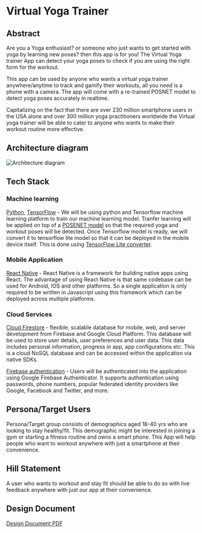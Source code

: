 # Virtual Yoga Trainer 

## Abstract
Are you a Yoga enthusiast? or someone who just wants to get started with yoga by learning new poses? then this app is for you! The Virtual Yoga trainer App can detect your yoga poses to check if you are using the right form for the workout. 

This app can be used by anyone who wants a virtual yoga trainer anywhere/anytime to track and gamify their workouts, all you need is a phone with a camera. The app will come with a re-trained POSNET model to detect yoga poses accurately in realtime.

Capitalizing on the fact that there are over 230 million smartphone users in the USA alone and over 300 million yoga practitioners worldwide the Virtual yoga trainer will be able to cater to anyone who wants to make their workout routine more effective. 


## Architecture diagram
![Architecture diagram](https://user-images.githubusercontent.com/38210397/70111147-3d2a0400-1606-11ea-9bdd-d22933625273.PNG)

## Tech Stack
### Machine learning
[Python](https://www.python.org/), [TensorFlow](https://www.tensorflow.org/) - We will be using python and Tensorflow machine learning platform to train our machine learning model. Tranfer learning will be applied on top of a [POSENET model](https://github.com/tensorflow/tfjs-models/tree/master/posenet) so that the required yoga and workout poses will be detected. Once Tensorflow model is ready, we will convert it to tensorflow lite model so that it can be deployed in the mobile device itself. This is done using [TensorFlow Lite converter](https://www.tensorflow.org/lite/convert).   

### Mobile Application
[React Native](https://facebook.github.io/react-native/) - React Native is a framework for building native apps using React. The advantage of using React Native is that same codebase can be used for Android, IOS and other platforms. So a single application is only required to be written in Javascript using this framework which can be deployed across multiple platforms.

### Cloud Services


[Cloud Firestore](https://firebase.google.com/docs/firestore) - flexible, scalable database for mobile, web, and server development from Firebase and Google Cloud Platform. This database will be used to store user details, user preferences and user data. This data includes personal information, progress in app, app configurations etc. This is a cloud NoSQL database and can be accessed within the application via native SDKs.

[Firebase authentication](https://firebase.google.com/docs/auth) - Users will be authenticated into the application using Google Firebase Authenticator. It supports authentication using passwords, phone numbers, popular federated identity providers like Google, Facebook and Twitter, and more.

## Persona/Target Users
Persona/Target group consists of demographics aged 18-40 yrs who are looking to stay healthy/fit. This demographic might be interested in joining a gym or starting a fitness routine and owns a smart phone. This App will help people who want to workout anywhere with just a smartphone at their convenience.

## Hill Statement
A user who wants to workout and stay fit should be able to do so with live feedback anywhere with just our app at their convenience.

## Design Document
[Design Document PDF](https://github.com/SJSUFall2019-CMPE272/Virtual-Yoga-Trainer/blob/master/design/Design_doc.pdf)
